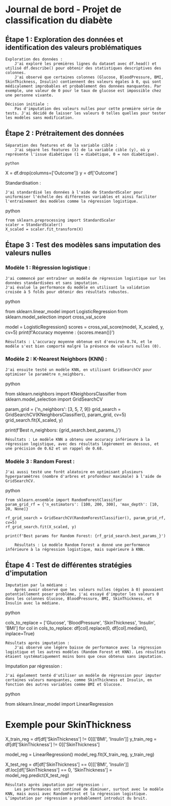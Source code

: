 # Journal de bord - Projet de classification du diabète
## Étape 1 : Exploration des données et identification des valeurs problématiques

    Exploration des données :
        J'ai exploré les premières lignes du dataset avec df.head() et utilisé df.describe() pour obtenir des statistiques descriptives des colonnes.
        J'ai observé que certaines colonnes (Glucose, BloodPressure, BMI, SkinThickness, Insulin) contiennent des valeurs égales à 0, qui sont médicalement improbables et probablement des données manquantes. Par exemple, une valeur de 0 pour le taux de glucose est impossible chez une personne vivante.

    Décision initiale :
        Pas d'imputation des valeurs nulles pour cette première série de tests. J'ai décidé de laisser les valeurs 0 telles quelles pour tester les modèles sans modification.

## Étape 2 : Prétraitement des données

    Séparation des features et de la variable cible :
        J'ai séparé les features (X) de la variable cible (y), où y représente l'issue diabétique (1 = diabétique, 0 = non diabétique).

    python

X = df.drop(columns=['Outcome'])
y = df['Outcome']

Standardisation :

    J'ai standardisé les données à l'aide de StandardScaler pour uniformiser l'échelle des différentes variables et ainsi faciliter l'entraînement des modèles comme la régression logistique.

python

    from sklearn.preprocessing import StandardScaler
    scaler = StandardScaler()
    X_scaled = scaler.fit_transform(X)

## Étape 3 : Test des modèles sans imputation des valeurs nulles

### Modèle 1 : Régression logistique :
    J'ai commencé par entraîner un modèle de régression logistique sur les données standardisées et sans imputation.
    J'ai évalué la performance du modèle en utilisant la validation croisée à 5 folds pour obtenir des résultats robustes.

python

from sklearn.linear_model import LogisticRegression
from sklearn.model_selection import cross_val_score

model = LogisticRegression()
scores = cross_val_score(model, X_scaled, y, cv=5)
print(f'Accuracy moyenne : {scores.mean()}')

    Résultats : L'accuracy moyenne obtenue est d'environ 0.74, et le modèle s'est bien comporté malgré la présence de valeurs nulles (0).

### Modèle 2 : K-Nearest Neighbors (KNN) :
    J'ai ensuite testé un modèle KNN, en utilisant GridSearchCV pour optimiser le paramètre n_neighbors.

python

from sklearn.neighbors import KNeighborsClassifier
from sklearn.model_selection import GridSearchCV

param_grid = {'n_neighbors': [3, 5, 7, 9]}
grid_search = GridSearchCV(KNeighborsClassifier(), param_grid, cv=5)
grid_search.fit(X_scaled, y)

print(f'Best n_neighbors: {grid_search.best_params_}')

    Résultats : Le modèle KNN a obtenu une accuracy inférieure à la régression logistique, avec des résultats légèrement en dessous, et une précision de 0.62 et un rappel de 0.68.

### Modèle 3 : Random Forest :
    J'ai aussi testé une forêt aléatoire en optimisant plusieurs hyperparamètres (nombre d'arbres et profondeur maximale) à l'aide de GridSearchCV.

python

    from sklearn.ensemble import RandomForestClassifier
    param_grid_rf = {'n_estimators': [100, 200, 300], 'max_depth': [10, 20, None]}

    rf_grid_search = GridSearchCV(RandomForestClassifier(), param_grid_rf, cv=5)
    rf_grid_search.fit(X_scaled, y)

    print(f'Best params for Random Forest: {rf_grid_search.best_params_}')

        Résultats : Le modèle Random Forest a donné une performance inférieure à la régression logistique, mais supérieure à KNN.

## Étape 4 : Test de différentes stratégies d'imputation

    Imputation par la médiane :
        Après avoir observé que les valeurs nulles (égales à 0) pouvaient potentiellement poser problème, j'ai essayé d'imputer les valeurs 0 dans les colonnes Glucose, BloodPressure, BMI, SkinThickness, et Insulin avec la médiane.

python

cols_to_replace = ['Glucose', 'BloodPressure', 'SkinThickness', 'Insulin', 'BMI']
for col in cols_to_replace:
    df[col].replace(0, df[col].median(), inplace=True)

    Résultats après imputation :
        J'ai observé une légère baisse de performance avec la régression logistique et les autres modèles (Random Forest et KNN). Les résultats étaient systématiquement moins bons que ceux obtenus sans imputation.

Imputation par régression :

    J'ai également tenté d'utiliser un modèle de régression pour imputer certaines valeurs manquantes, comme SkinThickness et Insulin, en fonction des autres variables comme BMI et Glucose.

python

from sklearn.linear_model import LinearRegression

# Exemple pour SkinThickness
X_train_reg = df[df['SkinThickness'] != 0][['BMI', 'Insulin']]
y_train_reg = df[df['SkinThickness'] != 0]['SkinThickness']

model_reg = LinearRegression()
model_reg.fit(X_train_reg, y_train_reg)

X_test_reg = df[df['SkinThickness'] == 0][['BMI', 'Insulin']]
df.loc[df['SkinThickness'] == 0, 'SkinThickness'] = model_reg.predict(X_test_reg)

    Résultats après imputation par régression :
        Les performances ont continué de diminuer, surtout avec le modèle KNN, mais aussi avec RandomForest et la régression logistique. L’imputation par régression a probablement introduit du bruit.